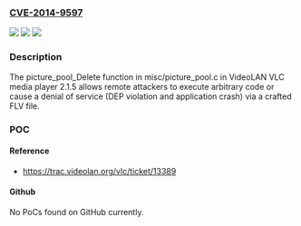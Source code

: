 ### [CVE-2014-9597](https://cve.mitre.org/cgi-bin/cvename.cgi?name=CVE-2014-9597)
![](https://img.shields.io/static/v1?label=Product&message=n%2Fa&color=blue)
![](https://img.shields.io/static/v1?label=Version&message=n%2Fa&color=blue)
![](https://img.shields.io/static/v1?label=Vulnerability&message=n%2Fa&color=brighgreen)

### Description

The picture_pool_Delete function in misc/picture_pool.c in VideoLAN VLC media player 2.1.5 allows remote attackers to execute arbitrary code or cause a denial of service (DEP violation and application crash) via a crafted FLV file.

### POC

#### Reference
- https://trac.videolan.org/vlc/ticket/13389

#### Github
No PoCs found on GitHub currently.

